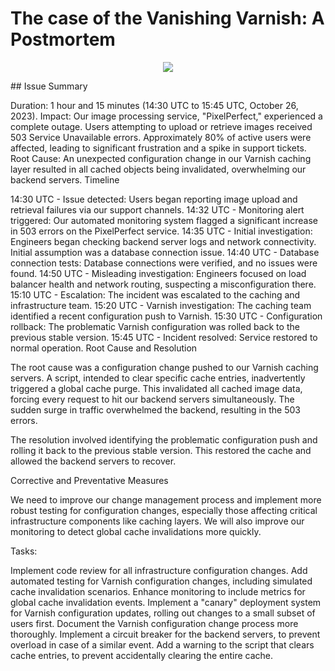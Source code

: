 # The case of the Vanishing Varnish: A Postmortem
<p align="center">
  <img src=images/Domino picture. ALX postmortem task.jpg />
</p>
## Issue Summary

Duration: 1 hour and 15 minutes (14:30 UTC to 15:45 UTC, October 26, 2023).
Impact: Our image processing service, "PixelPerfect," experienced a complete outage. Users attempting to upload or retrieve images received 503 Service Unavailable errors. Approximately 80% of active users were affected, leading to significant frustration and a spike in support tickets.
Root Cause: An unexpected configuration change in our Varnish caching layer resulted in all cached objects being invalidated, overwhelming our backend servers.
Timeline

14:30 UTC - Issue detected: Users began reporting image upload and retrieval failures via our support channels.
14:32 UTC - Monitoring alert triggered: Our automated monitoring system flagged a significant increase in 503 errors on the PixelPerfect service.
14:35 UTC - Initial investigation: Engineers began checking backend server logs and network connectivity. Initial assumption was a database connection issue.
14:40 UTC - Database connection tests: Database connections were verified, and no issues were found.
14:50 UTC - Misleading investigation: Engineers focused on load balancer health and network routing, suspecting a misconfiguration there.
15:10 UTC - Escalation: The incident was escalated to the caching and infrastructure team.
15:20 UTC - Varnish investigation: The caching team identified a recent configuration push to Varnish.
15:30 UTC - Configuration rollback: The problematic Varnish configuration was rolled back to the previous stable version.
15:45 UTC - Incident resolved: Service restored to normal operation.
Root Cause and Resolution

The root cause was a configuration change pushed to our Varnish caching servers. A script, intended to clear specific cache entries, inadvertently triggered a global cache purge. This invalidated all cached image data, forcing every request to hit our backend servers simultaneously. The sudden surge in traffic overwhelmed the backend, resulting in the 503 errors.

The resolution involved identifying the problematic configuration push and rolling it back to the previous stable version. This restored the cache and allowed the backend servers to recover.

Corrective and Preventative Measures

We need to improve our change management process and implement more robust testing for configuration changes, especially those affecting critical infrastructure components like caching layers. We will also improve our monitoring to detect global cache invalidations more quickly.

Tasks:

Implement code review for all infrastructure configuration changes.
Add automated testing for Varnish configuration changes, including simulated cache invalidation scenarios.
Enhance monitoring to include metrics for global cache invalidation events.
Implement a "canary" deployment system for Varnish configuration updates, rolling out changes to a small subset of users first.
Document the Varnish configuration change process more thoroughly.
Implement a circuit breaker for the backend servers, to prevent overload in case of a similar event.
Add a warning to the script that clears cache entries, to prevent accidentally clearing the entire cache.
